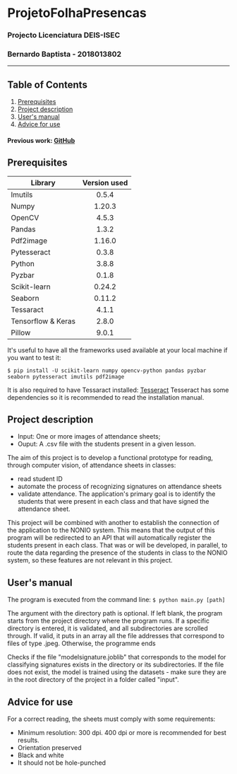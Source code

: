 # ProjetoFolhaPresencas

### Projecto Licenciatura DEIS-ISEC
### Bernardo Baptista - 2018013802
***
## Table of Contents
1. [Prerequisites](#project-description)
2. [Project description](#users-manual)
3. [User's manual](#users-manual)
4. [Advice for use](#advice-for-use)



#### Previous work: [GitHub](https://github.com/renatogomes17/ProjetoFolhaPresencas)

## Prerequisites

| Library       | Version used     | 
| ------------- |:-------------:| 
| Imutils |	0.5.4 |
| Numpy	|1.20.3|
| OpenCV	|4.5.3|
| Pandas	|1.3.2|
| Pdf2image	|1.16.0|
| Pytesseract|	0.3.8|
| Python	|3.8.8|
| Pyzbar |0.1.8
| Scikit-learn|	0.24.2|
| Seaborn|	0.11.2|
| Tessaract|4.1.1| 
| Tensorflow & Keras |2.8.0| 
| Pillow |9.0.1| 

It's useful to have all the frameworks used available at your local machine if you want to test it:

`$ pip install -U scikit-learn numpy opencv-python pandas pyzbar seaborn pytesseract imutils pdf2image`

It is also required to have Tessaract installed: [Tesseract](https://tesseract-ocr.github.io/tessdoc/Home.html)
Tesseract has some dependencies so it is recommended to read the installation manual.


## Project description
* Input: One or more images of attendance sheets;
* Ouput: A .csv file with the students present in a given lesson.

The aim of this project is to develop a functional prototype for reading, through computer vision, of attendance sheets in classes:
* read student ID
* automate the process of recognizing signatures on attendance sheets 
* validate attendance. 
The application's primary goal is to identify the students that were present in each class and that have signed the attendance sheet.

This project will be combined with another to establish the connection of the application to the NONIO system. This means that the output of this program will be redirected to an API that will automatically register the students present in each class. That was or will be developed, in parallel, to route the data regarding the presence of the students in class to the NONIO system, so these features are not relevant in this project.

## User's manual
The program is executed from the command line: 
`$ python main.py [path]`

The argument with the directory path is optional. If left blank, the program starts from the project directory where the program runs. If a specific directory is entered, it is validated, and all subdirectories are scrolled through. If valid, it puts in an array all the file addresses that correspond to files of type .jpeg. Otherwise, the programme ends

Checks if the file "modelsignature.joblib" that corresponds to the model for classifying signatures exists in the directory or its subdirectories. If the file does not exist, the model is trained using the datasets - make sure they are in the root directory of the project in a folder called "input".


## Advice for use
For a correct reading, the sheets must comply with some requirements:
* Minimum resolution: 300 dpi. 400 dpi or more is recommended for best results.
* Orientation preserved
* Black and white
* It should not be hole-punched
